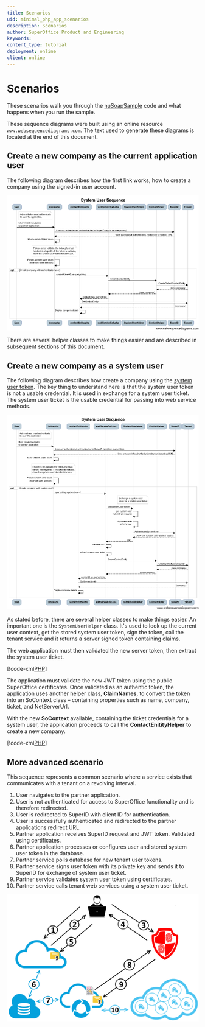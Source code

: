 ```yaml
---
title: Scenarios
uid: minimal_php_app_scenarios
description: Scenarios
author: SuperOffice Product and Engineering
keywords:
content_type: tutorial
deployment: online
client: online
---
```


# Scenarios

These scenarios walk you through the [nuSoapSample][1] code and what happens when you run the sample.

These sequence diagrams were built using an online resource `www.websequencediagrams.com`. The text used to generate these diagrams is located at the end of this document.

## Create a new company as the current application user

The following diagram describes how the first link works, how to create a company using the signed-in user account.

![x][img1]

There are several helper classes to make things easier and are described in subsequent sections of this document.

## Create a new company as a system user

The following diagram describes how create a company using the [system user token][2]. The key thing to understand here is that the system user token is not a usable credential. It is used in exchange for a system user ticket. The system user ticket is the usable credential for passing into web service methods.

![x][img2]

As stated before, there are several helper classes to make things easier. An important one is the `SystemUserHelper` class. It's used to look up the current user context, get the stored system user token, sign the token, call the tenant service and it returns a server signed token containing claims.

The web application must then validated the new server token, then extract the system user ticket.

[!code-xml[PHP](includes/system-user-helper-class.php)]

The application must validate the new JWT token using the public SuperOffice certificates. Once validated as an authentic token, the application uses another helper class, **ClaimNames**, to convert the token into an SoContext class – containing properties such as name, company, ticket, and NetServerUrl.

With the new **SoContext** available, containing the ticket credentials for a system user, the application proceeds to call the **ContactEnitityHelper** to create a new company.

[!code-xml[PHP](includes/create-contact-entity.php)]

## More advanced scenario

This sequence represents a common scenario where a service exists that communicates with a tenant on a revolving interval.

1. User navigates to the partner application.
2. User is not authenticated for access to SuperOffice functionality and is therefore redirected.
3. User is redirected to SuperID with client ID for authentication.
4. User is successfully authenticated and redirected to the partner applications redirect URL.
5. Partner application receives SuperID request and JWT token. Validated using certificates.
6. Partner application processes or configures user and stored system user token in the database.
7. Partner service polls database for new tenant user tokens.
8. Partner service signs user token with its private key and sends it to SuperID for exchange of system user ticket.
9. Partner service validates system user token using certificates.
10. Partner service calls tenant web services using a system user ticket.

![x][img3]

<!-- Referenced links -->
[1]: overview.md
[2]: ../../authentication/online/auth-application/index.md

<!-- Referenced images -->
[img1]: media/image005.png
[img2]: media/image007.png
[img3]: media/image009.png
